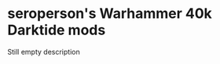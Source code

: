 seroperson's Warhammer 40k Darktide mods
========================================

Still empty description
